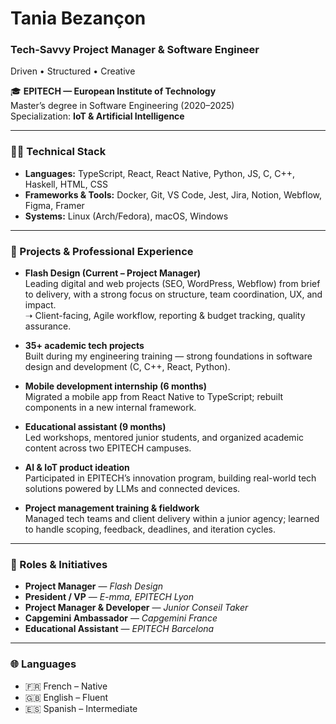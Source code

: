 # Tania Bezançon

### Tech-Savvy Project Manager & Software Engineer  
Driven • Structured • Creative

🎓 **EPITECH — European Institute of Technology**  
Master’s degree in Software Engineering (2020–2025)  
Specialization: **IoT & Artificial Intelligence**

---

### 👩‍💻 Technical Stack

- **Languages:** TypeScript, React, React Native, Python, JS, C, C++, Haskell, HTML, CSS  
- **Frameworks & Tools:** Docker, Git, VS Code, Jest, Jira, Notion, Webflow, Figma, Framer  
- **Systems:** Linux (Arch/Fedora), macOS, Windows

---

### 🚀 Projects & Professional Experience

- **Flash Design (Current – Project Manager)**  
  Leading digital and web projects (SEO, WordPress, Webflow) from brief to delivery, with a strong focus on structure, team coordination, UX, and impact.  
  ➝ Client-facing, Agile workflow, reporting & budget tracking, quality assurance.

- **35+ academic tech projects**  
  Built during my engineering training — strong foundations in software design and development (C, C++, React, Python).  

- **Mobile development internship (6 months)**  
  Migrated a mobile app from React Native to TypeScript; rebuilt components in a new internal framework.  

- **Educational assistant (9 months)**  
  Led workshops, mentored junior students, and organized academic content across two EPITECH campuses.

- **AI & IoT product ideation**  
  Participated in EPITECH’s innovation program, building real-world tech solutions powered by LLMs and connected devices.

- **Project management training & fieldwork**  
  Managed tech teams and client delivery within a junior agency; learned to handle scoping, feedback, deadlines, and iteration cycles.

---

### 💼 Roles & Initiatives

- **Project Manager** — *Flash Design*  
- **President / VP** — *E-mma, EPITECH Lyon*  
- **Project Manager & Developer** — *Junior Conseil Taker*  
- **Capgemini Ambassador** — *Capgemini France*  
- **Educational Assistant** — *EPITECH Barcelona*

---

### 🌐 Languages

- 🇫🇷 French – Native  
- 🇬🇧 English – Fluent  
- 🇪🇸 Spanish – Intermediate  
